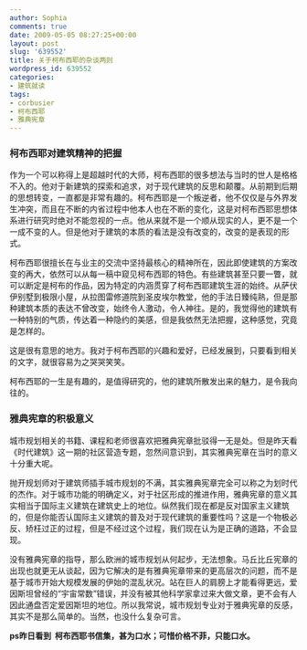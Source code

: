 ```yaml
---
author: Sophia
comments: true
date: 2009-05-05 08:27:25+00:00
layout: post
slug: '639552'
title: 关于柯布西耶的杂谈两则
wordpress_id: 639552
categories:
- 建筑就读
tags:
- corbusier
- 柯布西耶
- 雅典宪章
---
```


### 柯布西耶对建筑精神的把握


作为一个可以称得上是超越时代的大师，柯布西耶的很多想法与当时的世人是格格不入的。他对于新建筑的探索和追求，对于现代建筑的反思和颠覆。从前期到后期的思想转变，一直都是非常有趣的。柯布西耶是一个叛逆者，他不仅仅是与外界发生冲突，而且在不断的内省过程中他本人也在不断的变化，这是对柯布西耶思想体系进行研究时绝对不能忽视的一点。他从来就不是一个顺从现实的人，更不是一个一成不变的人。但是他对于建筑的本质的看法是没有改变的，改变的是表现的形式。

柯布西耶很擅长在与业主的交流中坚持最核心的精神所在，因此即使建筑的方案改变的再大，依然可以从每一稿中窥见柯布西耶的特色。有些建筑甚至只要一瞥，就可以断定是柯布的作品，因为特定的内涵贯穿了柯布西耶建筑生涯的始终。从萨伏伊别墅到极限小屋，从拉图雷修道院到圣皮埃尔教堂，他的手法日臻纯熟，但是那种建筑本质的表达不曾改变，始终令人激动，令人神往。是的，我觉得他的建筑有一种特别的气质，传达着一种隐约的美感，但是我依然无法把握，这种感觉，究竟是怎样的。

这是很有意思的地方。我对于柯布西耶的兴趣和爱好，已经发展到，只要看到相关的文字，就很容易为之哭哭笑笑。

柯布西耶的一生是有趣的，是值得研究的，他的建筑所散发出来的魅力，是令我向往的。


### 雅典宪章的积极意义


城市规划相关的书籍、课程和老师很喜欢把雅典宪章批驳得一无是处。但是昨天看《时代建筑》这一期的社区营造专题，忽然间意识到，其实雅典宪章在当时的意义十分重大呢。

抛开规划师对于建筑师插手城市规划的不满，其实雅典宪章完全可以称之为划时代的杰作。对于城市功能的明确定义，对于社区形成的推进作用，雅典宪章的意义其实相当于国际主义建筑在建筑史上的地位。纵然我们现在都是反对国家主义建筑的，但是你能否认国际主义建筑的普及对于现代建筑的重要性吗？这是一个物极必反、矫枉过正的过程，但是不经过这个过程，我们现在认为是正确的道路，不会显现。

没有雅典宪章的指导，那么欧洲的城市规划从何起步，无法想象。马丘比丘宪章的出现也就更无从谈起，因为它解决的是有雅典宪章带来的更高层次的问题，而不是基于城市开始大规模发展的伊始的混乱状况。站在巨人的肩膀上才能看得更远，爱因斯坦曾经的“宇宙常数”错误，并没有被其他科学家拿过来大做文章，更不会有人因此通盘否定爱因斯坦的地位。所以我常说，城市规划专业对于雅典宪章的反感，其实不是那么简单的。当然，也没什么复杂可言。

**ps昨日看到  柯布西耶书信集，甚为口水；可惜价格不菲，只能口水。**
